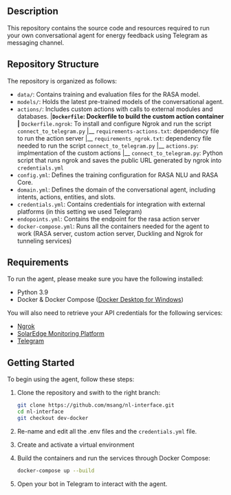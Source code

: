 
## Description

This repository contains the source code and resources required to run your own conversational agent for energy feedback using Telegram as messaging channel.


## Repository Structure

The repository is organized as follows:

- `data/`: Contains training and evaluation files for the RASA model.
- `models/`: Holds the latest pre-trained models of the conversational agent.
- `actions/`: Includes custom actions with calls to external modules and databases.
|__`Dockerfile`: Dockerfile to build the custom action container
|__ `Dockerfile.ngrok`: To install and configure Ngrok and run the script `connect_to_telegram.py` 
|__ `requirements-actions.txt`: dependency file to run the action server
|__ `requirements_ngrok.txt`: dependency file needed to run the script `connect_to_telegram.py`
|__ `actions.py`: implmentation of the custom actions
|__ `connect_to_telegram.py`: Python script that runs ngrok and saves the public URL generated by ngrok into `credentials.yml`
- `config.yml`: Defines the training configuration for RASA NLU and RASA Core.
- `domain.yml`: Defines the domain of the conversational agent, including intents, actions, entities, and slots.
- `credentials.yml`: Contains credentials for integration with external platforms (in this setting we used Telegram)
- `endopoints.yml`: Contains the endpoint for the rasa action server
- `docker-compose.yml`: Runs all the containers needed for the agent to work (RASA server, custom action server, Duckling and Ngrok for tunneling services)


## Requirements
To run the agent, please meake sure you have the following installed:
- Python 3.9
- Docker & Docker Compose ([Docker Desktop for Windows](https://www.docker.com/products/docker-desktop/))


You will also need to retrieve your API credentials for the following services:
- [Ngrok](https://ngrok.com/)
- [SolarEdge Monitoring Platform](https://www.solaredge.com/it/products/software-tools/monitoring-platform)
- [Telegram](https://rasa.com/docs/rasa/connectors/telegram) 


## Getting Started

To begin using the agent, follow these steps:

1. Clone the repository and swith to the right branch:

    ```bash
    git clone https://github.com/msang/nl-interface.git
	cd nl-interface
	git checkout dev-docker
    ```

2. Re-name and edit all the .env files and the `credentials.yml` file. 

3. Create and activate a virtual environment 

4. Build the containers and run the services through Docker Compose:

	```bash
	docker-compose up --build
    ```
	
5. Open your bot in Telegram to interact with the agent.